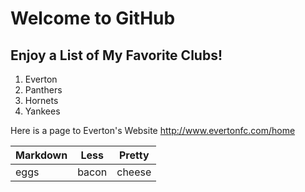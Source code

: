 # Welcome to GitHub
## Enjoy a List of My Favorite Clubs!

1. Everton
2. Panthers
3. Hornets
4. Yankees

Here is a page to Everton's Website http://www.evertonfc.com/home


Markdown | Less | Pretty
--- | --- | ---
eggs | bacon | cheese
